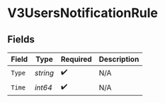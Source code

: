 # V3UsersNotificationRule


## Fields

| Field              | Type               | Required           | Description        |
| ------------------ | ------------------ | ------------------ | ------------------ |
| `Type`             | *string*           | :heavy_check_mark: | N/A                |
| `Time`             | *int64*            | :heavy_check_mark: | N/A                |